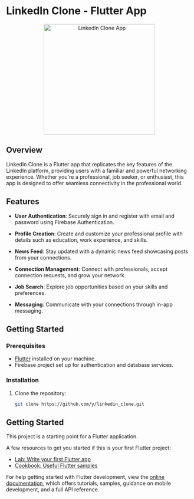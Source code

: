 # LinkedIn Clone - Flutter App

<p align="center">
  <img src="path/to/your/app/screenshot.png" alt="LinkedIn Clone App" width="300"/>
</p>

## Overview

LinkedIn Clone is a Flutter app that replicates the key features of the LinkedIn platform, providing users with a familiar and powerful networking experience. Whether you're a professional, job seeker, or enthusiast, this app is designed to offer seamless connectivity in the professional world.

## Features

- **User Authentication**: Securely sign in and register with email and password using Firebase Authentication.

- **Profile Creation**: Create and customize your professional profile with details such as education, work experience, and skills.

- **News Feed**: Stay updated with a dynamic news feed showcasing posts from your connections.

- **Connection Management**: Connect with professionals, accept connection requests, and grow your network.

- **Job Search**: Explore job opportunities based on your skills and preferences.

- **Messaging**: Communicate with your connections through in-app messaging.

## Getting Started

### Prerequisites

- [Flutter](https://flutter.dev/docs/get-started/install) installed on your machine.
- Firebase project set up for authentication and database services.

### Installation

1. Clone the repository:

   ```bash
   git clone https://github.com/y/linkedin_clone.git


## Getting Started

This project is a starting point for a Flutter application.

A few resources to get you started if this is your first Flutter project:

- [Lab: Write your first Flutter app](https://docs.flutter.dev/get-started/codelab)
- [Cookbook: Useful Flutter samples](https://docs.flutter.dev/cookbook)

For help getting started with Flutter development, view the
[online documentation](https://docs.flutter.dev/), which offers tutorials,
samples, guidance on mobile development, and a full API reference.
